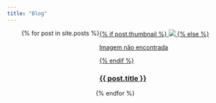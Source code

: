 ```yaml
---
title: "Blog"
---
```

<div class="cards" style="
    display: flex;
    flex-wrap: wrap;
    justify-content: center;
">
{% for post in site.posts %}
  <a href="{{ post.url }}">
    <div class="card card_post" style="animation-delay: {{forloop.index}}00ms">
      <div class="card_image">
        {% if post.thumbnail %}
          <img loading="lazy" src="/assets/img/thumbnails/{{post.thumbnail}}">
          {% else %}
          <p>Imagem não encontrada</p>
        {% endif %}
      </div>
      <div class="card_title">
        <h3>{{ post.title }}</h3>
      </div>
    </div>
  </a>
{% endfor %}
</div>
